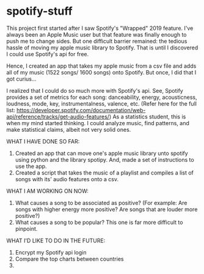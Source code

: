 # spotify-stuff

This project first started after I saw Spotify's "Wrapped" 2019 feature. I've always been an Apple Music user but that feature was finally enough to push me to change sides. But one difficult barrier remained: the tedious hassle of moving my apple music library to Spotify. That is until I discovered I could use Spotify's api for free.

Hence, I created an app that takes my apple music from a csv file and adds all of my music (1522 songs/ 1600 songs) onto Spotify. But once, I did that I got curius...

I realized that I could do so much more with Spotify's api. See, Spotify provides a set of metrics for each song: danceability, energy, acousticness, loudness, mode, key, instrumentalness, valence, etc. (Refer here for the full list: https://developer.spotify.com/documentation/web-api/reference/tracks/get-audio-features/) As a statistics student, this is when my mind started thinking. I could analyze music, find patterns, and make statistical claims, albeit not very solid ones.

WHAT I HAVE DONE SO FAR:

1. Created an app that can move one's apple music library unto spotify using python and the library spotipy. And, made a set of instructions to use the app.
2. Created a script that takes the music of a playlist and compiles a list of songs with its' audio features onto a csv.

WHAT I AM WORKING ON NOW:

1. What causes a song to be associated as positive? (For example: Are songs with higher energy more positive? Are songs that are louder more positive?)
2. What causes a song to be popular? This one is far more difficult to pinpoint.

WHAT I'D LIKE TO DO IN THE FUTURE:

1. Encrypt my Spotify api login
2. Compare the top charts between countries
3.
